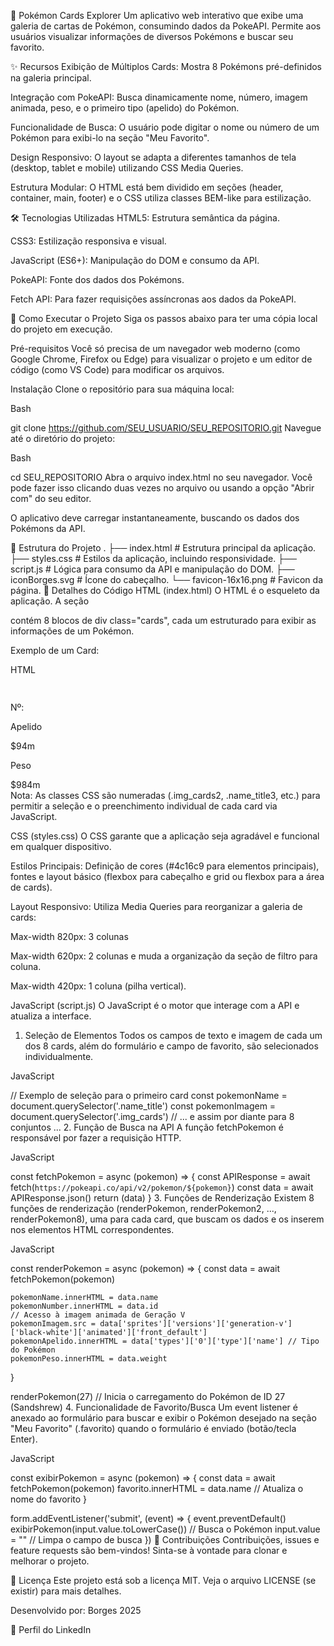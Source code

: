 👾 Pokémon Cards Explorer
Um aplicativo web interativo que exibe uma galeria de cartas de Pokémon, consumindo dados da PokeAPI. Permite aos usuários visualizar informações de diversos Pokémons e buscar seu favorito.

✨ Recursos
Exibição de Múltiplos Cards: Mostra 8 Pokémons pré-definidos na galeria principal.

Integração com PokeAPI: Busca dinamicamente nome, número, imagem animada, peso, e o primeiro tipo (apelido) do Pokémon.

Funcionalidade de Busca: O usuário pode digitar o nome ou número de um Pokémon para exibi-lo na seção "Meu Favorito".

Design Responsivo: O layout se adapta a diferentes tamanhos de tela (desktop, tablet e mobile) utilizando CSS Media Queries.

Estrutura Modular: O HTML está bem dividido em seções (header, container, main, footer) e o CSS utiliza classes BEM-like para estilização.

🛠️ Tecnologias Utilizadas
HTML5: Estrutura semântica da página.

CSS3: Estilização responsiva e visual.

JavaScript (ES6+): Manipulação do DOM e consumo da API.

PokeAPI: Fonte dos dados dos Pokémons.

Fetch API: Para fazer requisições assíncronas aos dados da PokeAPI.

🚀 Como Executar o Projeto
Siga os passos abaixo para ter uma cópia local do projeto em execução.

Pré-requisitos
Você só precisa de um navegador web moderno (como Google Chrome, Firefox ou Edge) para visualizar o projeto e um editor de código (como VS Code) para modificar os arquivos.

Instalação
Clone o repositório para sua máquina local:

Bash

git clone https://github.com/SEU_USUARIO/SEU_REPOSITORIO.git
Navegue até o diretório do projeto:

Bash

cd SEU_REPOSITORIO
Abra o arquivo index.html no seu navegador. Você pode fazer isso clicando duas vezes no arquivo ou usando a opção "Abrir com" do seu editor.

O aplicativo deve carregar instantaneamente, buscando os dados dos Pokémons da API.

📂 Estrutura do Projeto
.
├── index.html # Estrutura principal da aplicação.
├── styles.css # Estilos da aplicação, incluindo responsividade.
├── script.js # Lógica para consumo da API e manipulação do DOM.
├── iconBorges.svg # Ícone do cabeçalho.
└── favicon-16x16.png # Favicon da página.
📝 Detalhes do Código
HTML (index.html)
O HTML é o esqueleto da aplicação. A seção <main id="cards" class="main"> contém 8 blocos de div class="cards", cada um estruturado para exibir as informações de um Pokémon.

Exemplo de um Card:

HTML

<div class="cards">
  <img class="img_cards" src="#" alt="" />
  <div>
    <div class="movie">
      <h2 class="name_title"></h2>
      <p class="number_title">Nº:</p>
    </div>
    <div class="valores">
      <div>
        <p class="bold">Apelido</p>
        <span class="apelido">$94m</span>
      </div>
      <div>
        <p class="bold">Peso</p>
        <span class="peso">$984m</span>
      </div>
    </div>
  </div>
</div>
Nota: As classes CSS são numeradas (.img_cards2, .name_title3, etc.) para permitir a seleção e o preenchimento individual de cada card via JavaScript.

CSS (styles.css)
O CSS garante que a aplicação seja agradável e funcional em qualquer dispositivo.

Estilos Principais: Definição de cores (#4c16c9 para elementos principais), fontes e layout básico (flexbox para cabeçalho e grid ou flexbox para a área de cards).

Layout Responsivo: Utiliza Media Queries para reorganizar a galeria de cards:

Max-width 820px: 3 colunas

Max-width 620px: 2 colunas e muda a organização da seção de filtro para coluna.

Max-width 420px: 1 coluna (pilha vertical).

JavaScript (script.js)
O JavaScript é o motor que interage com a API e atualiza a interface.

1. Seleção de Elementos
   Todos os campos de texto e imagem de cada um dos 8 cards, além do formulário e campo de favorito, são selecionados individualmente.

JavaScript

// Exemplo de seleção para o primeiro card
const pokemonName = document.querySelector('.name_title')
const pokemonImagem = document.querySelector('.img_cards')
// ... e assim por diante para 8 conjuntos ... 2. Função de Busca na API
A função fetchPokemon é responsável por fazer a requisição HTTP.

JavaScript

const fetchPokemon = async (pokemon) => {
const APIResponse = await fetch(`https://pokeapi.co/api/v2/pokemon/${pokemon}`)
const data = await APIResponse.json()
return (data)
} 3. Funções de Renderização
Existem 8 funções de renderização (renderPokemon, renderPokemon2, ..., renderPokemon8), uma para cada card, que buscam os dados e os inserem nos elementos HTML correspondentes.

JavaScript

const renderPokemon = async (pokemon) => {
const data = await fetchPokemon(pokemon)

    pokemonName.innerHTML = data.name
    pokemonNumber.innerHTML = data.id
    // Acesso à imagem animada de Geração V
    pokemonImagem.src = data['sprites']['versions']['generation-v'] ['black-white']['animated']['front_default']
    pokemonApelido.innerHTML = data['types']['0']['type']['name'] // Tipo do Pokémon
    pokemonPeso.innerHTML = data.weight

}

renderPokemon(27) // Inicia o carregamento do Pokémon de ID 27 (Sandshrew) 4. Funcionalidade de Favorito/Busca
Um event listener é anexado ao formulário para buscar e exibir o Pokémon desejado na seção "Meu Favorito" (.favorito) quando o formulário é enviado (botão/tecla Enter).

JavaScript

const exibirPokemon = async (pokemon) => {
const data = await fetchPokemon(pokemon)
favorito.innerHTML = data.name // Atualiza o nome do favorito
}

form.addEventListener('submit', (event) => {
event.preventDefault()
exibirPokemon(input.value.toLowerCase()) // Busca o Pokémon
input.value = "" // Limpa o campo de busca
})
🤝 Contribuições
Contribuições, issues e feature requests são bem-vindos! Sinta-se à vontade para clonar e melhorar o projeto.

📄 Licença
Este projeto está sob a licença MIT. Veja o arquivo LICENSE (se existir) para mais detalhes.

Desenvolvido por: Borges 2025

🔗 Perfil do LinkedIn
